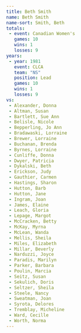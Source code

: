 ```yaml
---
title: Beth Smith
name: Beth Smith
name-sort: Smith, Beth
totals:
 - event: Canadian Women's
   games: 10
   wins: 1
   losses: 9
years:
 - year: 1981
   event: CLCA
   team: "NS"
   position: Lead
   games: 10
   wins: 1
   losses: 9
vs:
 - Alexander, Donna
 - Altman, Susan
 - Bartlett, Sue Ann
 - Belisle, Nicole
 - Bepperling, Jo Ann
 - Bradawaski, Lorraine
 - Brewer, Lorraine
 - Buchanan, Brenda
 - Byrnes, Lorraine
 - Cunliffe, Donna
 - Dwyer, Patricia
 - Dykalski, Beth
 - Erickson, Judy
 - Gauthier, Carmen
 - Hastings, Sharon
 - Hutton, Barb
 - Hutton, Jane
 - Ingram, Joan
 - James, Elaine
 - Leach, Gloria
 - Lepage, Margot
 - McCracken, Betty
 - McKay, Myrna
 - McLean, Wanda
 - Mellis, Sheila
 - Miles, Elizabeth
 - Millar, Beverly
 - Narduzzi, Joyce
 - Paradis, Marilyn
 - Parker, Barbara
 - Poulin, Marcia
 - Seitz, Susan
 - Sekulich, Doris
 - Seltzer, Sheila
 - Steele, Nancy
 - Sweatman, Joan
 - Syrota, Delores
 - Tremblay, Micheline
 - Ward, Cecille
 - Worth, Norma
---
```

